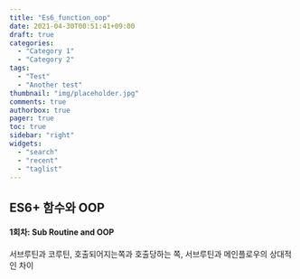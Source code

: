 ```yaml
---
title: "Es6_function_oop"
date: 2021-04-30T00:51:41+09:00
draft: true
categories:
  - "Category 1"
  - "Category 2"
tags:
  - "Test"
  - "Another test"
thumbnail: "img/placeholder.jpg"
comments: true
authorbox: true
pager: true
toc: true
sidebar: "right"
widgets:
  - "search"
  - "recent"
  - "taglist"
---
```

## ES6+ 함수와 OOP

#### 1회차: Sub Routine and OOP
서브루틴과 코루틴, 호출되어지는쪽과 호출당하는 쪽, 서브루틴과 메인플로우의 상대적인 차이
